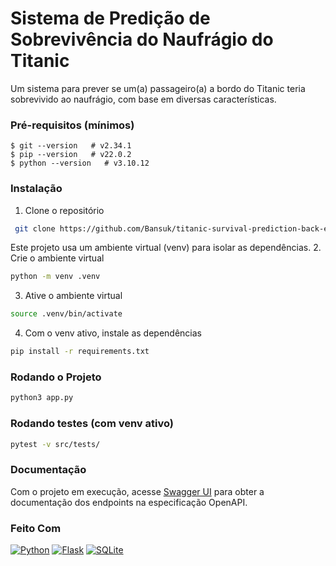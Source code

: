 # Sistema de Predição de Sobrevivência do Naufrágio do Titanic  
Um sistema para prever se um(a) passageiro(a) a bordo do Titanic teria sobrevivido ao naufrágio, com base em diversas características.

### Pré-requisitos (mínimos)
```
$ git --version   # v2.34.1
$ pip --version   # v22.0.2
$ python --version   # v3.10.12
```
### Instalação
1. Clone o repositório
```bash
 git clone https://github.com/Bansuk/titanic-survival-prediction-back-end
```

Este projeto usa um ambiente virtual (venv) para isolar as dependências.
2. Crie o ambiente virtual
```bash
python -m venv .venv
 ```

3. Ative o ambiente virtual
```bash
source .venv/bin/activate
 ```

4. Com o venv ativo, instale as dependências
```bash
pip install -r requirements.txt
 ```

### Rodando o Projeto
```bash
python3 app.py
```

### Rodando testes (com venv ativo)
```bash
pytest -v src/tests/
```

### Documentação
Com o projeto em execução, acesse [Swagger UI](http://localhost:5000/api/docs/swagger-ui) para obter a documentação dos endpoints na especificação OpenAPI.
### Feito Com
[![Python](https://img.shields.io/badge/python-3670A0?style=for-the-badge&logo=python&logoColor=ffdd54)](https://www.python.org)
[![Flask](https://img.shields.io/badge/flask-%23000.svg?style=for-the-badge&logo=flask&logoColor=white)](https://flask.palletsprojects.com/en/stable/)
[![SQLite](https://img.shields.io/badge/sqlite-%2307405e.svg?style=for-the-badge&logo=sqlite&logoColor=white)](https://www.sqlite.org)
